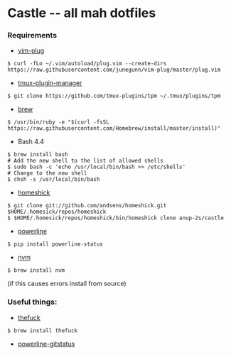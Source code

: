 # Castle -- all mah dotfiles
### Requirements
- [vim-plug](https://github.com/junegunn/vim-plug)
```
$ curl -fLo ~/.vim/autoload/plug.vim --create-dirs https://raw.githubusercontent.com/junegunn/vim-plug/master/plug.vim
```
- [tmux-plugin-manager](https://github.com/tmux-plugins/tpm)
```
$ git clone https://github.com/tmux-plugins/tpm ~/.tmux/plugins/tpm
```
- [brew](http://brew.sh)
```
$ /usr/bin/ruby -e "$(curl -fsSL https://raw.githubusercontent.com/Homebrew/install/master/install)"
```
- Bash 4.4
```
$ brew install bash
# Add the new shell to the list of allowed shells
$ sudo bash -c 'echo /usr/local/bin/bash >> /etc/shells'
# Change to the new shell
$ chsh -s /usr/local/bin/bash
```
- [homeshick](https://github.com/andsens/homeshick/wiki/Installation)
```
$ git clone git://github.com/andsens/homeshick.git $HOME/.homesick/repos/homeshick
$ $HOME/.homesick/repos/homeshick/bin/homeshick clone anup-2s/castle
```
- [powerline](https://github.com/powerline/powerline)
```
$ pip install powerline-status
```
- [nvm](https://github.com/creationix/nvm#installation)
```
$ brew install nvm
```
(if this causes errors install from source)


### Useful things:
- [thefuck](https://github.com/nvbn/thefuck)
```
$ brew install thefuck
```
- [powerline-gitstatus](https://github.com/jaspernbrouwer/powerline-gitstatus)
